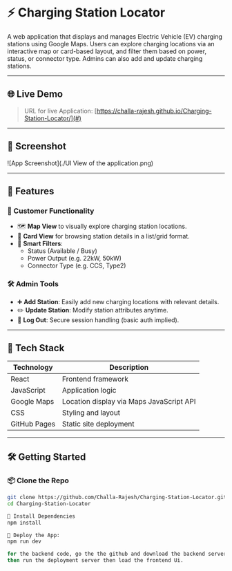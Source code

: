 # ⚡ Charging Station Locator

A web application that displays and manages Electric Vehicle (EV) charging stations using Google Maps. Users can explore charging locations via an interactive map or card-based layout, and filter them based on power, status, or connector type. Admins can also add and update charging stations.

---

## 🌐 Live Demo

> URL for live Application: [https://challa-rajesh.github.io/Charging-Station-Locator/](#)

---

## 📸 Screenshot

![App Screenshot](./UI View of the application.png)

---

## 🚀 Features

### 🔎 Customer Functionality
- 🗺️ **Map View** to visually explore charging station locations.
- 🧾 **Card View** for browsing station details in a list/grid format.
- 🎯 **Smart Filters**:
  - Status (Available / Busy)
  - Power Output (e.g. 22kW, 50kW)
  - Connector Type (e.g. CCS, Type2)

### 🛠 Admin Tools
- ➕ **Add Station**: Easily add new charging locations with relevant details.
- ✏️ **Update Station**: Modify station attributes anytime.
- 🔐 **Log Out**: Secure session handling (basic auth implied).

---

## 🧰 Tech Stack

| Technology   | Description                                 |
|--------------|---------------------------------------------|
| React        | Frontend framework                          |
| JavaScript   | Application logic                           |
| Google Maps  | Location display via Maps JavaScript API    |
| CSS          | Styling and layout                          |
| GitHub Pages | Static site deployment                      |

---

## 🛠 Getting Started

### 📦 Clone the Repo

```bash
git clone https://github.com/Challa-Rajesh/Charging-Station-Locator.git
cd Charging-Station-Locator

🔧 Install Dependencies
npm install

🚀 Deploy the App:
npm run dev

for the backend code, go the the github and download the backend server.
then run the deployment server then load the frontend Ui.

